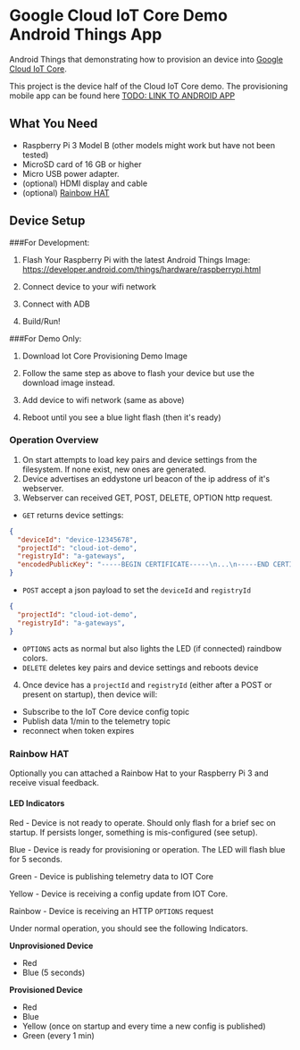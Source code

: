 # Google Cloud IoT Core Demo Android Things App

Android Things that demonstrating how to provision an device into [Google Cloud IoT Core](https://cloud.google.com/iot-core/).

This project is the device half of the Cloud IoT Core demo. The provisioning mobile app can be found here [TODO: LINK TO ANDROID APP](TODO)

## What You Need

- Raspberry Pi 3 Model B (other models might work but have not been tested)
- MicroSD card of 16 GB or higher
- Micro USB power adapter.
- (optional) HDMI display and cable
- (optional) [Rainbow HAT](https://shop.pimoroni.com/products/rainbow-hat-for-android-things)

## Device Setup

###For Development:

1. Flash Your Raspberry Pi with the latest Android Things Image:
https://developer.android.com/things/hardware/raspberrypi.html

2. Connect device to your wifi network

3. Connect with ADB

4. Build/Run!

###For Demo Only:

1.  Download Iot Core Provisioning Demo Image

2.  Follow the same step as above to flash your device but use the download image instead.

3.  Add device to wifi network (same as above)

4.  Reboot until you see a blue light flash (then it's ready)

### Operation Overview

1. On start attempts to load key pairs and device settings from the filesystem.   If none exist, new ones are generated.
2. Device advertises an eddystone url beacon of the ip address of it's webserver.
3. Webserver can received GET, POST, DELETE, OPTION http request.

-  `GET` returns device settings:
```json
{
  "deviceId": "device-12345678",
  "projectId": "cloud-iot-demo",
  "registryId": "a-gateways",
  "encodedPublicKey": "-----BEGIN CERTIFICATE-----\n...\n-----END CERTIFICATE-----\n"
}
```

- `POST` accept a json payload to set the `deviceId` and `registryId`

```json
{
  "projectId": "cloud-iot-demo",
  "registryId": "a-gateways",
}
```

- `OPTIONS` acts as normal but also lights the LED (if connected) raindbow colors.
- `DELETE` deletes key pairs and device settings and reboots device

4. Once device has a `projectId` and `registryId` (either after a POST or present on startup), then device will:
- Subscribe to the IoT Core device config topic
- Publish data 1/min to the telemetry topic
- reconnect when token expires


### Rainbow HAT
Optionally you can attached a Rainbow Hat to your Raspberry Pi 3 and receive visual feedback.

#### LED Indicators
Red - Device is not ready to operate.  Should only flash for a brief sec on startup.  If persists longer, something is mis-configured (see setup).

Blue - Device is ready for provisioning or operation. The LED will flash blue for 5 seconds.

Green - Device is publishing telemetry data to IOT Core

Yellow - Device is receiving a config update from IOT Core.

Rainbow - Device is receiving an HTTP `OPTIONS` request

Under normal operation, you should see the following Indicators.

**Unprovisioned Device**
- Red
- Blue (5 seconds)

**Provisioned Device**
- Red
- Blue
- Yellow (once on startup and every time a new config is published)
- Green (every 1 min)
